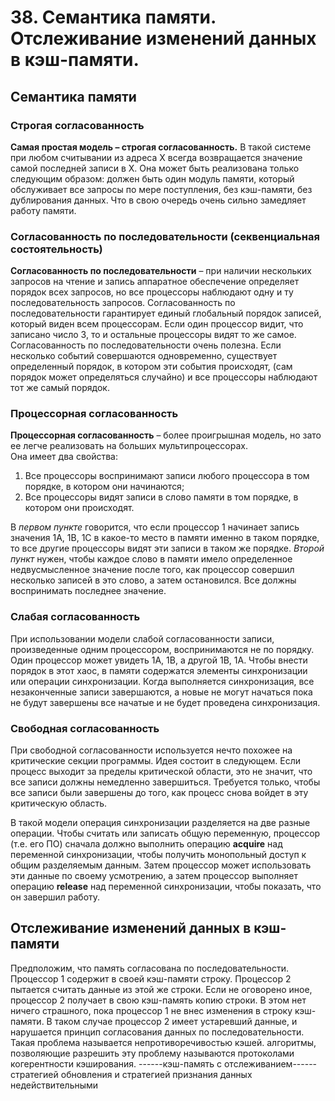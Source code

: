 # 38. Семантика памяти. Отслеживание изменений данных в кэш-памяти. 

## Семантика памяти

### Строгая согласованность

**Самая простая модель – строгая согласованность.** В такой системе при любом считывании из адреса X всегда возвращается значение самой последней записи в X. Она может быть реализована только следующим образом: должен быть один модуль памяти, который обслуживает все запросы по мере поступления, без кэш-памяти, без дублирования данных. Что в свою очередь очень сильно замедляет работу памяти.

### Согласованность по последовательности (секвенциальная состоятельность)

**Согласованность по последовательности** – при наличии нескольких запросов на чтение и запись аппаратное обеспечение определяет порядок всех запросов, но все процессоры наблюдают одну и ту последовательность запросов. Согласованность по последовательности гарантирует единый глобальный порядок записей, который виден всем процессорам. Если один процессор видит, что записано число 3, то и остальные процессоры видят то же самое. Согласованность по последовательности очень полезна. Если несколько событий совершаются одновременно, существует определенный порядок, в котором эти события происходят, (сам порядок может определяться случайно) и все процессоры наблюдают тот же самый порядок.

### Процессорная согласованность

**Процессорная согласованность** – более проигрышная модель, но зато ее легче реализовать на больших мультипроцессорах.      
Она имеет два свойства: 

1. Все процессоры воспринимают записи любого процессора в том порядке, в котором они начинаются; 
2. Все процессоры видят записи в слово памяти в том порядке, в котором они происходят. 

В *первом пункте* говорится, что если процессор 1 начинает запись значения 1А, 1В, 1С в какое-то место в памяти именно в таком порядке, то все другие процессоры видят эти записи в таком же порядке. *Второй пункт* нужен, чтобы каждое слово в памяти имело определенное недвусмысленное значение после того, как процессор совершил несколько записей в это слово, а затем остановился. Все должны воспринимать последнее значение.

### Слабая согласованность

При использовании модели слабой согласованности записи, произведенные одним процессором, воспринимаются не по порядку. Один процессор может увидеть 1А, 1В, а другой 1В, 1А. Чтобы внести порядок в этот хаос, в памяти содержатся элементы синхронизации или операции синхронизации. Когда выполняется синхронизация, все незаконченные записи завершаются, а новые не могут начаться пока не будут завершены все начатые и не будет проведена синхронизация.

### Свободная согласованность

При свободной согласованности используется нечто похожее на критические секции программы. Идея состоит в следующем. Если процесс выходит за пределы критической области, это не значит, что все записи должны немедленно завершиться. Требуется только, чтобы все записи были завершены до того, как процесс снова войдет в эту критическую область.

В такой модели операция синхронизации разделяется на две разные операции. Чтобы считать или записать общую переменную, процессор (т.е. его ПО) сначала должно выполнить операцию **acquire** над переменной синхронизации, чтобы получить монопольный доступ к общим разделяемым данным. Затем процессор может использовать эти данные по своему усмотрению, а затем процессор выполняет операцию **release** над переменной синхронизации, чтобы показать, что он завершил работу.

## Отслеживание изменений данных в кэш-памяти

Предположим, что память согласована по последовательности. Процессор 1 содержит в своей кэш-памяти строку. Процессор 2 пытается считать данные из этой же строки. Если не оговорено иное, процессор 2 получает в свою кэш-память копию строки. В этом нет ничего страшного, пока процессор 1 не внес изменения в строку кэш-памяти. В таком случае процессор 2 имеет устаревший данные, и нарушается принцип согласования данных по последовательности.  Такая проблема называется непротиворечивостью кэшей. алгоритмы, позволяющие разрешить эту проблему  называются протоколами когерентности кэширования.   ------кэш-память с отслеживанием------стратегией обновления и стратегией признания данных недействительными
